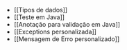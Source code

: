 - [[Tipos de dados]]
- [[Teste em Java]]
- [[Anotação para validação em Java]]
- [[Exceptions personalizada]]
- [[Mensagem de Erro personalizado]]